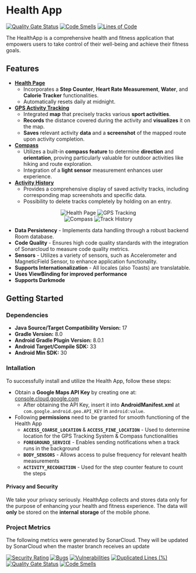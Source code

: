 # Health App
[![Quality Gate Status](https://sonarcloud.io/api/project_badges/measure?project=uni-aau_health-app&metric=alert_status)](https://sonarcloud.io/summary/new_code?id=uni-aau_health-app)
[![Code Smells](https://sonarcloud.io/api/project_badges/measure?project=uni-aau_health-app&metric=code_smells)](https://sonarcloud.io/summary/new_code?id=uni-aau_health-app)
[![Lines of Code](https://sonarcloud.io/api/project_badges/measure?project=uni-aau_health-app&metric=ncloc)](https://sonarcloud.io/summary/new_code?id=uni-aau_health-app)

The HealthApp is a comprehensive health and fitness application that empowers users to take control of their well-being and achieve their fitness goals.

## Features
- **<u>Health Page</u>**
  - Incorporates a **Step Counter**, **Heart Rate Measurement**, **Water**, and **Calorie Tracker** functionalities.
  - Automatically resets daily at midnight.
- **<u>GPS Activity Tracking</u>**
  - Integrated **map** that precisely tracks various **sport activities**.
  - **Records** the distance covered during the activity and **visualizes** it on the map.
  - **Saves** relevant activity **data** and a **screenshot** of the mapped route upon activity completion.
- **<u>Compass</u>**
  - Utilizes a built-in **compass feature** to determine **direction** and **orientation**, proving particularly valuable for outdoor activities like hiking and route exploration.
  - Integration of a **light sensor** measurement enhances user experience.
- **<u>Activity History</u>**
  - Provides a comprehensive display of saved activity tracks, including corresponding map screenshots and specific data.
  - Possibility to delete tracks completely by holding on an entry.
  
<p align="center">
  <img src="/assets/health_2.png" alt="Health Page">
  <img src="/assets/gps_2.png" alt="GPS Tracking">
  <br>
  <img src="/assets/compass_2.png" alt="Compass">
  <img src="/assets/history_2.png" alt="Track History">
</p>

- **Data Persistency** - Implements data handling through a robust backend Room database.
- **Code Quality** - Ensures high code quality standards with the integration of Sonarcloud to measure code quality metrics.
- **Sensors** - Utilizes a variety of sensors, such as Accelerometer and MagneticField Sensor, to enhance application functionality.
- **Supports Internationalization** - All locales (also Toasts) are translatable.
- **Uses ViewBinding for improved performance**
- **Supports Darkmode**

## Getting Started
### Dependencies
- **Java Source/Target Compatibility Version:** 17
- **Gradle Version:** 8.0
- **Android Gradle Plugin Version:** 8.0.1
- **Android Target/Compile SDK:** 33
- **Android Min SDK:** 30
### Intallation
To successfully install and utilize the Health App, follow these steps:
- Obtain a **Google Maps API Key** by creating one at: [console.cloud.google.com](https://console.cloud.google.com/google/maps-apis/)
  - After obtaining the API Key, insert it into **AndroidManifest.xml** at ``com.google.android.geo.API_KEY`` in ``android:value``.
- Following **permissions** need to be granted for smooth functioning of the Health App
  - **``ACCESS_COARSE_LOCATION``** & **``ACCESS_FINE_LOCATION``** - Used to determine location for the GPS Tracking System & Compass functionalities
  - **``FOREGROUND_SERVICE``** - Enables sending notifications when a track runs in the background
  - **``BODY_SENSORS``** - Allows access to pulse frequency for relevant health measurements
  - **``ACTIVITY_RECOGNITION``** - Used for the step counter feature to count the steps


#### Privacy and Security
We take your privacy seriously. HealthApp collects and stores data only for the purpose of enhancing your health and fitness experience. The data will **only** be stored on the **internal storage** of the mobile phone.

### Project Metrics
The following metrics were generated by SonarCloud. They will be updated by SonarCloud when the master branch receives an update

[![Security Rating](https://sonarcloud.io/api/project_badges/measure?project=uni-aau_health-app&metric=security_rating)](https://sonarcloud.io/summary/new_code?id=uni-aau_health-app)
[![Bugs](https://sonarcloud.io/api/project_badges/measure?project=uni-aau_health-app&metric=bugs)](https://sonarcloud.io/summary/new_code?id=uni-aau_health-app)
[![Vulnerabilities](https://sonarcloud.io/api/project_badges/measure?project=uni-aau_health-app&metric=vulnerabilities)](https://sonarcloud.io/summary/new_code?id=uni-aau_health-app)
[![Duplicated Lines (%)](https://sonarcloud.io/api/project_badges/measure?project=uni-aau_health-app&metric=duplicated_lines_density)](https://sonarcloud.io/summary/new_code?id=uni-aau_health-app)
[![Quality Gate Status](https://sonarcloud.io/api/project_badges/measure?project=uni-aau_health-app&metric=alert_status)](https://sonarcloud.io/summary/new_code?id=uni-aau_health-app)
[![Code Smells](https://sonarcloud.io/api/project_badges/measure?project=uni-aau_health-app&metric=code_smells)](https://sonarcloud.io/summary/new_code?id=uni-aau_health-app)